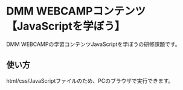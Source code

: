 # DMM WEBCAMPコンテンツ【JavaScriptを学ぼう】
DMM WEBCAMPの学習コンテンツJavaScriptを学ぼうの研修課題です。
## 使い方
html/css/JavaScriptファイルのため、PCのブラウザで実行できます。